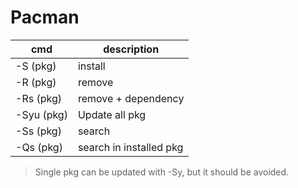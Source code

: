 # Pacman

| cmd        | description             |
|------------|-------------------------|
| -S (pkg)   | install                 |
| -R (pkg)   | remove                  |
| -Rs (pkg)  | remove + dependency     |
| -Syu (pkg) | Update all pkg          |
| -Ss (pkg)  | search                  |
| -Qs (pkg)  | search in installed pkg |

> Single pkg can be updated with -Sy, but it should be avoided.
